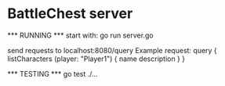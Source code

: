 # BattleChest server

*** RUNNING ***
start with: go run server.go

send requests to localhost:8080/query
Example request:
query {
    listCharacters (player: "Player1") {
        name
        description
    }
}

*** TESTING ***
go test ./...
